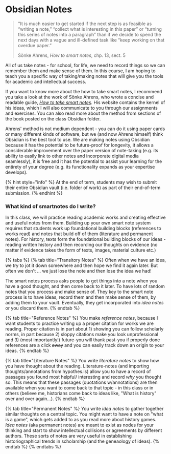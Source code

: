 # Obsidian Notes

> "It is much easier to get started if the next step is as feasible as “writing a note,” “collect what is interesting in this paper” or “turning this series of notes into a paragraph” than if we decide to spend the next days with a vague and ill-defined task like “keep working on that overdue paper.”
>
> Sönke Ahrens, _How to smart notes_, chp. 13, sect. 5

All of us take notes - for school, for life, we need to record things so we can remember them and make sense of them. In this course, I am hoping to teach you a specific way of taking/making notes that will give you the tools for academic and intellectual success.&#x20;

If you want to know more about the how to take smart notes, I recommend you take a look at the work of Sönke Ahrens, who wrote a concise and readable guide, [_How to take smart notes_](https://takesmartnotes.com)_._ His website contains the kernel of his ideas, which I will also communicate to you through our assignments and exercises. You can also read more about the method from sections of the book posted on the class Obsidian folder.&#x20;

Ahrens' method is not medium dependent - you can do it using paper cards or many different kinds of software, but we (and now Ahrens himself) think Obsidian is the best tool to use. We are making notes using Obsidian because it has the potential to be future-proof for longevity, it allows a considerable improvement over the paper version of note-taking (e.g. its ability to easily link to other notes and incorporate digital media seamlessly), it is free and it has the potential to assist your learning for the entirety of your degree (e.g. its functionality expands as your expertise develops).&#x20;

{% hint style="info" %}
At the end of term, students may wish to submit their entire Obsidian vault (i.e. folder of work) as part of their end-of-term submission.&#x20;
{% endhint %}

### What kind of smartnotes do I write?

In this class, we will practice reading academic works and creating effective and useful notes from them. Building up your own smart note system requires that students work up foundational building blocks (references to works read) and notes that build off of them (literature and permanent notes). For history, texts form the foundational building blocks of our ideas - reading written history and then recording our thoughts on evidence (no matter if evidence takes the form of texts, images, material culture etc.)

{% tabs %}
{% tab title="Transitory Notes" %}
Often when we have an idea, we try to jot it down somewhere and then hope we find it again later. But often we don't ... we just lose the note and then lose the idea we had!

The smart notes process asks people to get things into a note when you have a good thought, and then come back to it later. To have lots of random notes that you process and make sense of. They key to the smart note process is to have ideas, record them and then make sense of them, by adding them to your vault. Eventually, they get incorporated into _idea notes_ or you discard them.&#x20;
{% endtab %}

{% tab title="Reference Notes" %}
You make _reference notes_, because I want students to practice writing up a proper citation for works we are reading. Proper citation is in part about 1) showing you can follow scholarly norms, in part because 2) sloppy citations make you look unprofessional and 3) (most importantly!) future-you will thank past-you if properly done references are a click ~~away~~ and you can easily track down an origin to your ideas. &#x20;
{% endtab %}

{% tab title="Literature Notes" %}
You write _literature notes_ to show how you have thought about the reading. Literature-notes  (and importing thoughts/annotations from hypothes.is) allow you to have a record of passages you found most helpful/ interesting and record _why_ you thought so. This means that these passages (quotations w/annotations) are then available when you want to come back to that topic - in this class or in others (believe me, historians come back to ideas like, "What is history" over and over again...).
{% endtab %}

{% tab title="Permanent Notes" %}
You write _idea notes_ to gather together similar thoughts on a central topic. You might want to have a note on "what is a game", which gets added to as you read more about history games. _Idea notes_ (aka permanent notes) are meant to exist as nodes for your thinking and start to show intellectual collisions or agreements by different authors. These sorts of notes are very useful in establishing historiographical trends in scholarship (and the geneaology of ideas).&#x20;
{% endtab %}
{% endtabs %}

